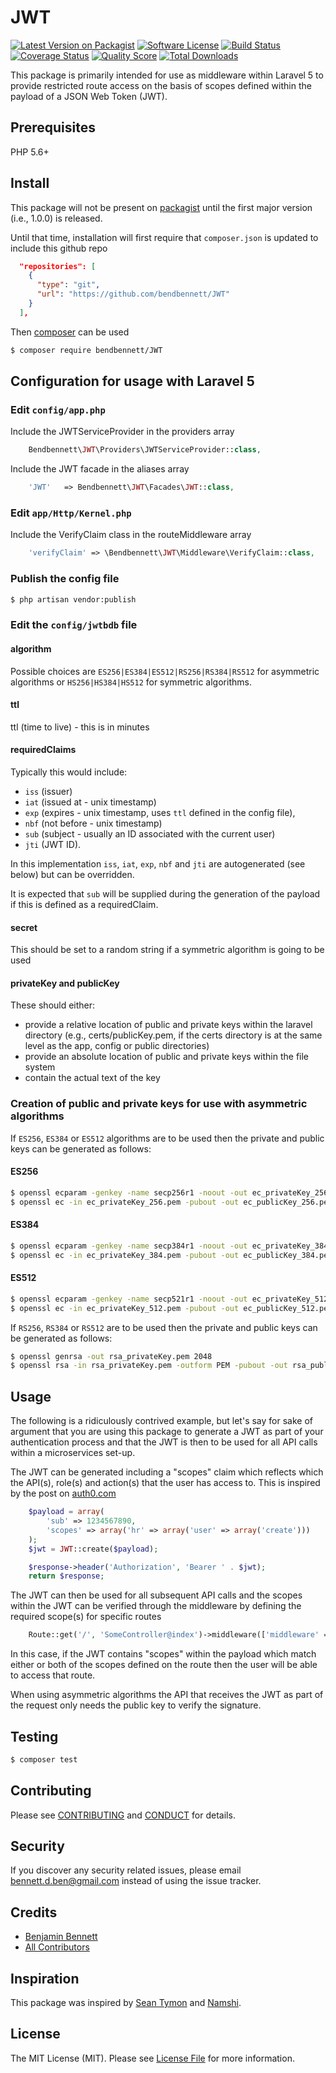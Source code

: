 # JWT

[![Latest Version on Packagist][ico-version]][link-packagist]
[![Software License][ico-license]](LICENSE.md)
[![Build Status][ico-travis]][link-travis]
[![Coverage Status][ico-scrutinizer]][link-scrutinizer]
[![Quality Score][ico-code-quality]][link-code-quality]
[![Total Downloads][ico-downloads]][link-downloads]

This package is primarily intended for use as middleware within Laravel 5 to provide restricted route access on the basis of scopes defined within the payload of a JSON Web Token (JWT).

## Prerequisites
PHP 5.6+

## Install
This package will not be present on [packagist](https://packagist.org/) until the first major version (i.e., 1.0.0) is released.

Until that time, installation will first require that `composer.json` is updated to include this github repo

``` json
  "repositories": [
    {
      "type": "git",
      "url": "https://github.com/bendbennett/JWT"
    }
  ],
```

Then [composer](https://getcomposer.org/) can be used 

``` bash
$ composer require bendbennett/JWT
```

## Configuration for usage with Laravel 5

### Edit `config/app.php`

Include the JWTServiceProvider in the providers array

``` php
    Bendbennett\JWT\Providers\JWTServiceProvider::class,
```

Include the JWT facade in the aliases array

``` php
    'JWT'   => Bendbennett\JWT\Facades\JWT::class,
```

### Edit `app/Http/Kernel.php`

Include the VerifyClaim class in the routeMiddleware array
 
``` php
    'verifyClaim' => \Bendbennett\JWT\Middleware\VerifyClaim::class,
``` 

### Publish the config file

``` bash
$ php artisan vendor:publish
``` 

### Edit the `config/jwtbdb` file

#### algorithm

Possible choices are `ES256|ES384|ES512|RS256|RS384|RS512` for asymmetric algorithms or `HS256|HS384|HS512` for symmetric algorithms.

#### ttl

ttl (time to live) - this is in minutes

#### requiredClaims

Typically this would include:
* `iss` (issuer)
* `iat` (issued at - unix timestamp)
* `exp` (expires - unix timestamp, uses `ttl` defined in the config file),
* `nbf` (not before - unix timestamp)
* `sub` (subject - usually an ID associated with the current user)
* `jti` (JWT ID). 

In this implementation `iss`, `iat`, `exp`, `nbf` and `jti` are autogenerated (see below) but can be overridden. 

It is expected that `sub` will be supplied during the generation of the payload if this is defined as a requiredClaim. 

#### secret

This should be set to a random string if a symmetric algorithm is going to be used

#### privateKey and publicKey

These should either:
* provide a relative location of public and private keys within the laravel directory (e.g., certs/publicKey.pem, if the certs directory is at the same level as the app, config or public directories)
* provide an absolute location of public and private keys within the file system
* contain the actual text of the key 

### Creation of public and private keys for use with asymmetric algorithms

If `ES256`, `ES384` or `ES512` algorithms are to be used then the private and public keys can be generated as follows:

#### ES256
``` bash
$ openssl ecparam -genkey -name secp256r1 -noout -out ec_privateKey_256.pem
$ openssl ec -in ec_privateKey_256.pem -pubout -out ec_publicKey_256.pem
```  

#### ES384
``` bash
$ openssl ecparam -genkey -name secp384r1 -noout -out ec_privateKey_384.pem
$ openssl ec -in ec_privateKey_384.pem -pubout -out ec_publicKey_384.pem
```  

#### ES512
``` bash
$ openssl ecparam -genkey -name secp521r1 -noout -out ec_privateKey_512.pem
$ openssl ec -in ec_privateKey_512.pem -pubout -out ec_publicKey_512.pem
```  

If `RS256`, `RS384` or `RS512` are to be used then the private and public keys can be generated as follows:

``` bash
$ openssl genrsa -out rsa_privateKey.pem 2048
$ openssl rsa -in rsa_privateKey.pem -outform PEM -pubout -out rsa_publicKey.pem
```

## Usage

The following is a ridiculously contrived example, but let's say for sake of argument that you are using this package to generate a JWT as part of your authentication process and that the 
JWT is then to be used for all API calls within a microservices set-up.

The JWT can be generated including a "scopes" claim which reflects which the API(s), role(s) and action(s) that the user has access to.
This is inspired by the post on [auth0.com](https://auth0.com/blog/2014/12/02/using-json-web-tokens-as-api-keys/)

``` php
    $payload = array(
        'sub' => 1234567890,
        'scopes' => array('hr' => array('user' => array('create')))
    );
    $jwt = JWT::create($payload);

    $response->header('Authorization', 'Bearer ' . $jwt);
    return $response;
```

The JWT can then be used for all subsequent API calls and the scopes within the JWT can be verified through the middleware by defining the required scope(s) for specific routes

``` php
    Route::get('/', 'SomeController@index')->middleware(['middleware' => 'verifyClaim:hr.user.create,hr.admin']);
```

In this case, if the JWT contains "scopes" within the payload which match either or both of the scopes defined on the route then the user will be able to access that route.

When using asymmetric algorithms the API that receives the JWT as part of the request only needs the public key to verify the signature.

## Testing

``` bash
$ composer test
```

## Contributing

Please see [CONTRIBUTING](CONTRIBUTING.md) and [CONDUCT](CONDUCT.md) for details.

## Security

If you discover any security related issues, please email bennett.d.ben@gmail.com instead of using the issue tracker.

## Credits

- [Benjamin Bennett][link-author]
- [All Contributors][link-contributors]

## Inspiration

This package was inspired by [Sean Tymon](https://github.com/tymondesigns) and [Namshi](https://github.com/namshi/jose).

## License

The MIT License (MIT). Please see [License File](LICENSE.md) for more information.

[ico-version]: https://img.shields.io/packagist/v/league/:package_name.svg?style=flat-square
[ico-license]: https://img.shields.io/badge/license-MIT-brightgreen.svg?style=flat-square
[ico-travis]: https://img.shields.io/travis/thephpleague/:package_name/master.svg?style=flat-square
[ico-scrutinizer]: https://img.shields.io/scrutinizer/coverage/g/thephpleague/:package_name.svg?style=flat-square
[ico-code-quality]: https://img.shields.io/scrutinizer/g/thephpleague/:package_name.svg?style=flat-square
[ico-downloads]: https://img.shields.io/packagist/dt/league/:package_name.svg?style=flat-square

[link-packagist]: https://packagist.org/packages/league/:package_name
[link-travis]: https://travis-ci.org/thephpleague/:package_name
[link-scrutinizer]: https://scrutinizer-ci.com/g/thephpleague/:package_name/code-structure
[link-code-quality]: https://scrutinizer-ci.com/g/thephpleague/:package_name
[link-downloads]: https://packagist.org/packages/league/:package_name
[link-author]: https://github.com/bendbennett
[link-contributors]: ../../contributors
